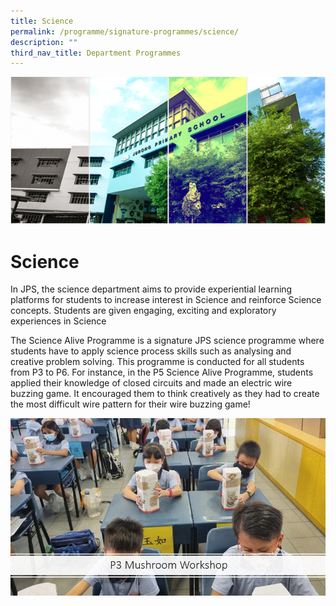 ```yaml
---
title: Science
permalink: /programme/signature-programmes/science/
description: ""
third_nav_title: Department Programmes
---
```


![](/images/Banner.png)

Science 
==================

In JPS, the science department aims to provide experiential learning platforms for students to increase interest in Science and reinforce Science concepts. Students are given engaging, exciting and exploratory experiences in Science 

The Science Alive Programme is a signature JPS science programme where students have to apply science process skills such as analysing and creative problem solving. This programme is conducted for all students from P3 to P6. For instance, in the P5 Science Alive Programme, students applied their knowledge of closed circuits and made an electric wire buzzing game. It encouraged them to think creatively as they had to create the most difficult wire pattern for their wire buzzing game!


  ![](/images/Science.gif)